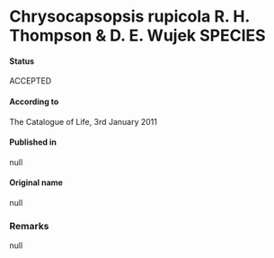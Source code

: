 Chrysocapsopsis rupicola R. H. Thompson & D. E. Wujek SPECIES
=======

#### Status
ACCEPTED

#### According to
The Catalogue of Life, 3rd January 2011

#### Published in
null

#### Original name
null

### Remarks
null